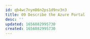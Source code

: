 ```yaml
---
id: qb4wc7nym86n2ps1d9nv3n3
title: 09 Describe the Azure Portal
desc: ''
updated: 1656082995730
created: 1656082995730
---
```


